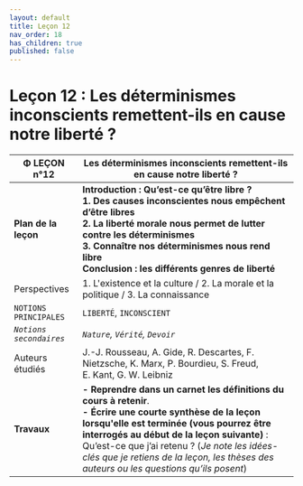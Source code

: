 ```yaml
---
layout: default
title: Leçon 12
nav_order: 18
has_children: true
published: false
---
```


# Leçon 12 : Les déterminismes inconscients remettent-ils en cause notre liberté ?

| Φ LEÇON n°12            | Les déterminismes inconscients remettent-ils en cause notre liberté ?    |
| ----------------------- | ---------------------------------- |
| **Plan de la leçon**    | **Introduction : Qu’est-ce qu’être libre ? <br>1. Des causes inconscientes nous empêchent d’être libres<br>2. La liberté morale nous permet de lutter contre les déterminismes <br> 3. Connaître nos déterminismes nous rend libre <br>Conclusion : les différents genres de liberté**          |
| Perspectives            | 1. L'existence et la culture / 2. La morale et la politique / 3. La connaissance     |
| `NOTIONS PRINCIPALES`   | `LIBERTÉ`, `INCONSCIENT`     |
| *`Notions secondaires`* | *`Nature`, `Vérité`, `Devoir`*     |
| Auteurs étudiés         | J.-J. Rousseau, A. Gide, R. Descartes, F. Nietzsche, K. Marx, P. Bourdieu, S. Freud, E. Kant, G. W. Leibniz       |
| **Travaux**             | **- Reprendre dans un carnet les définitions du cours à retenir**. <br>**- Écrire une courte synthèse de la leçon lorsqu'elle est terminée (vous pourrez être interrogés au début de la leçon suivante)** : Qu’est-ce que j’ai retenu ? (*Je note les idées-clés que je retiens de la leçon, les thèses des auteurs ou les questions qu’ils posent*) |